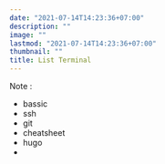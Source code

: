 ```yaml
---
date: "2021-07-14T14:23:36+07:00"
description: ""
image: ""
lastmod: "2021-07-14T14:23:36+07:00"
thumbnail: ""
title: List Terminal
---
```

Note :
- bassic
- ssh
- git
- cheatsheet
- hugo
- 
